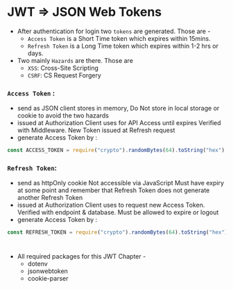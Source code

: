 # JWT => JSON Web Tokens

- After authentication for login two `tokens` are generated. Those are -
  - `Access Token` is a Short Time token which expires within 15mins.
  - `Refresh Token` is a Long Time token which expires within 1-2 hrs or days.
- Two mainly `Hazards` are there. Those are
  - `XSS`: Cross-Site Scripting
  - `CSRF`: CS Request Forgery

### `Access Token` :

- send as JSON client stores in memory, Do Not store in local storage or cookie to avoid the two hazards
- issued at Authorization Client uses for API Access until expires Verified with Middleware. New Token issued at Refresh request
- generate Access Token by :

```javascript
const ACCESS_TOKEN = require("crypto").randomBytes(64).toString("hex");
```

### `Refresh Token`:

- send as httpOnly cookie Not accessible via JavaScript Must have expiry at some point and remember that Refresh Token does not generate another Refresh Token
- issued at Authorization Client uses to request new Access Token. Verified with endpoint & database. Must be allowed to expire or logout
- generate Access Token by :

```javascript
const REFRESH_TOKEN = require("crypto").randomBytes(64).toString("hex");
```

#

- All required packages for this JWT Chapter -
  - dotenv
  - jsonwebtoken
  - cookie-parser

